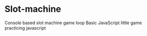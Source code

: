 # Slot-machine
Console based slot machine game loop
Basic JavaScript little game practicing javascript
